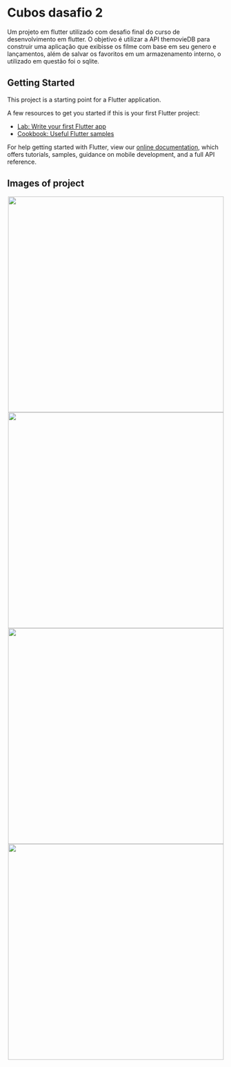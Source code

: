 # Cubos dasafio 2

Um projeto em flutter utilizado com desafio final do curso de desenvolvimento em flutter. O objetivo é utilizar a API themovieDB para construir uma aplicação que exibisse os filme com base em seu genero e lançamentos, além de salvar os favoritos em um armazenamento interno, o utilizado em questão foi o sqlite.

## Getting Started

This project is a starting point for a Flutter application.

A few resources to get you started if this is your first Flutter project:

- [Lab: Write your first Flutter app](https://flutter.dev/docs/get-started/codelab)
- [Cookbook: Useful Flutter samples](https://flutter.dev/docs/cookbook)

For help getting started with Flutter, view our
[online documentation](https://flutter.dev/docs), which offers tutorials,
samples, guidance on mobile 
development, and a full API reference.

## Images of project

<p align="center">
  
<img src="https://github.com/alexandreturial/movie_cubosacademy/blob/main/assets/projeto/tela1.jpg?raw=true" height="500">
<img src="https://github.com/alexandreturial/movie_cubosacademy/blob/main/assets/projeto/tela2.jpg?raw=true" height="500">
<img src="https://github.com/alexandreturial/movie_cubosacademy/blob/main/assets/projeto/tela3.jpg?raw=true" height="500">
<img src="https://github.com/alexandreturial/movie_cubosacademy/blob/main/assets/projeto/tela4.jpg?raw=true" height="500">

</p>